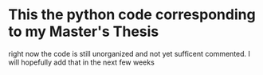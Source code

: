 # This the python code corresponding to my Master's Thesis 

right now the code is still unorganized and not yet sufficent commented. I will hopefully add that in the next few weeks
